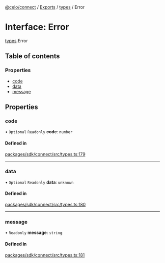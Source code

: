 [@celo/connect](../README.md) / [Exports](../modules.md) / [types](../modules/types.md) / Error

# Interface: Error

[types](../modules/types.md).Error

## Table of contents

### Properties

- [code](types.Error.md#code)
- [data](types.Error.md#data)
- [message](types.Error.md#message)

## Properties

### code

• `Optional` `Readonly` **code**: `number`

#### Defined in

[packages/sdk/connect/src/types.ts:179](https://github.com/celo-org/developer-tooling/blob/master/packages/sdk/connect/src/types.ts#L179)

___

### data

• `Optional` `Readonly` **data**: `unknown`

#### Defined in

[packages/sdk/connect/src/types.ts:180](https://github.com/celo-org/developer-tooling/blob/master/packages/sdk/connect/src/types.ts#L180)

___

### message

• `Readonly` **message**: `string`

#### Defined in

[packages/sdk/connect/src/types.ts:181](https://github.com/celo-org/developer-tooling/blob/master/packages/sdk/connect/src/types.ts#L181)
